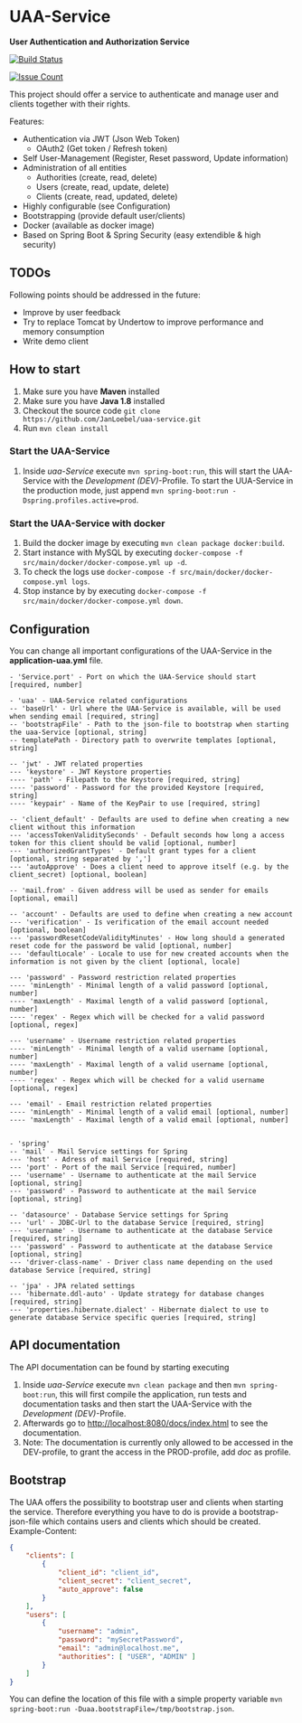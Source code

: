 # UAA-Service
**User Authentication and Authorization Service**

[![Build Status](https://travis-ci.org/JanLoebel/uaa-service.svg?branch=master)](https://travis-ci.org/JanLoebel/uaa-service)

[![Issue Count](https://codeclimate.com/github/JanLoebel/uaa-service/badges/issue_count.svg)](https://codeclimate.com/github/JanLoebel/uaa-service)

This project should offer a service to authenticate and manage user and clients together with their rights. 

Features:
 - Authentication via JWT (Json Web Token)
 	- OAuth2 (Get token / Refresh token)
 - Self User-Management (Register, Reset password, Update information)
 - Administration of all entities
 	- Authorities (create, read, delete)
	- Users (create, read, update, delete) 
	- Clients (create, read, updated, delete)
 - Highly configurable (see Configuration)
 - Bootstrapping (provide default user/clients)
 - Docker (available as docker image)
 - Based on Spring Boot & Spring Security (easy extendible & high security)

## TODOs
Following points should be addressed in the future:
 - Improve by user feedback
 - Try to replace Tomcat by Undertow to improve performance and memory consumption
 - Write demo client

## How to start

1. Make sure you have **Maven** installed
1. Make sure you have **Java 1.8** installed
1. Checkout the source code `git clone https://github.com/JanLoebel/uaa-service.git`
1. Run `mvn clean install`

### Start the UAA-Service

1. Inside _uaa-Service_ execute `mvn spring-boot:run`, this will start the UAA-Service with the _Development (DEV)_-Profile.
To start the UUA-Service in the production mode, just append `mvn spring-boot:run -Dspring.profiles.active=prod`.

### Start the UAA-Service with docker

1. Build the docker image by executing `mvn clean package docker:build`.
1. Start instance with MySQL by executing `docker-compose -f src/main/docker/docker-compose.yml up -d`.
1. To check the logs use `docker-compose -f src/main/docker/docker-compose.yml logs`.
1. Stop instance by by executing `docker-compose -f src/main/docker/docker-compose.yml down`.

## Configuration
You can change all important configurations of the UAA-Service in the **application-uaa.yml** file.
```
- 'Service.port' - Port on which the UAA-Service should start [required, number]

- 'uaa' - UAA-Service related configurations
-- 'baseUrl' - Url where the UAA-Service is available, will be used when sending email [required, string]
-- 'bootstrapFile' - Path to the json-file to bootstrap when starting the uaa-Service [optional, string]
-- templatePath - Directory path to overwrite templates [optional, string]

-- 'jwt' - JWT related properties
--- 'keystore' - JWT Keystore properties
---- 'path' - Filepath to the Keystore [required, string]
---- 'password' - Password for the provided Keystore [required, string]
---- 'keypair' - Name of the KeyPair to use [required, string]

-- 'client_default' - Defaults are used to define when creating a new client without this information
--- 'accessTokenValiditySeconds' - Default seconds how long a access token for this client should be valid [optional, number]
--- 'authorizedGrantTypes' - Default grant types for a client [optional, string separated by ',']
--- 'autoApprove' - Does a client need to approve itself (e.g. by the client_secret) [optional, boolean]

-- 'mail.from' - Given address will be used as sender for emails [optional, email]

-- 'account' - Defaults are used to define when creating a new account
--- 'verification' - Is verification of the email account needed [optional, boolean]
--- 'passwordResetCodeValidityMinutes' - How long should a generated reset code for the password be valid [optional, number]
--- 'defaultLocale' - Locale to use for new created accounts when the information is not given by the client [optional, locale]

--- 'password' - Password restriction related properties
---- 'minLength' - Minimal length of a valid password [optional, number]
---- 'maxLength' - Maximal length of a valid password [optional, number]
---- 'regex' - Regex which will be checked for a valid password [optional, regex]

--- 'username' - Username restriction related properties
---- 'minLength' - Minimal length of a valid username [optional, number]
---- 'maxLength' - Maximal length of a valid username [optional, number]
---- 'regex' - Regex which will be checked for a valid username [optional, regex]

--- 'email' - Email restriction related properties
---- 'minLength' - Minimal length of a valid email [optional, number]
---- 'maxLength' - Maximal length of a valid email [optional, number]


- 'spring'
-- 'mail' - Mail Service settings for Spring
--- 'host' - Adress of mail Service [required, string]
--- 'port' - Port of the mail Service [required, number]
--- 'username' - Username to authenticate at the mail Service [optional, string]
--- 'password' - Password to authenticate at the mail Service [optional, string]

-- 'datasource' - Database Service settings for Spring
--- 'url' - JDBC-Url to the database Service [required, string]
--- 'username' - Username to authenticate at the database Service [required, string]
--- 'password' - Password to authenticate at the database Service [optional, string]
--- 'driver-class-name' - Driver class name depending on the used database Service [required, string]

-- 'jpa' - JPA related settings
--- 'hibernate.ddl-auto' - Update strategy for database changes [required, string]
--- 'properties.hibernate.dialect' - Hibernate dialect to use to generate database Service specific queries [required, string]
```

## API documentation
The API documentation can be found by starting executing 

1. Inside _uaa-Service_ execute `mvn clean package` and then `mvn spring-boot:run`, this will first compile the application, run tests and documentation tasks and then start the UAA-Service with the _Development (DEV)_-Profile.
1. Afterwards go to [http://localhost:8080/docs/index.html](http://localhost:8080/docs/index.html) to see the documentation.
1. Note: The documentation is currently only allowed to be accessed in the DEV-profile, to grant the access in the PROD-profile, add _doc_ as profile.


## Bootstrap
The UAA offers the possibility to bootstrap user and clients when starting the service. Therefore everything you have to do is provide a bootstrap-json-file which contains users and clients which should be created. Example-Content:
```json
{
	"clients": [
		{
			"client_id": "client_id",
			"client_secret": "client_secret",
			"auto_approve": false
		}
	],
	"users": [
		{
			"username": "admin",
			"password": "mySecretPassword",
			"email": "admin@localhost.me",
			"authorities": [ "USER", "ADMIN" ]
		}
	]
}
```

You can define the location of this file with a simple property variable `mvn spring-boot:run -Duaa.bootstrapFile=/tmp/bootstrap.json`.
